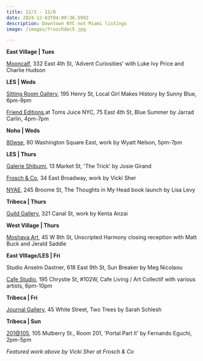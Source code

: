 ```yaml
---
title: 12/3 - 12/8
date: 2024-12-03T04:09:36.599Z
description: Downtown NYC not Miami listings
image: /images/froschdec5.jpg

---
```

**E﻿ast Village | Tues**

[Mooncalf](https://www.instagram.com/mooncalfnyc), 332 East 4th St, 'Advent Curiosities' with Luke Ivy Price and Charlie Hudson

**L﻿ES | Weds**

[Sitting Room Gallery](https://www.instagram.com/sittingroomgallery), 195 Henry St, Local Girl Makes History by Sunny Blue, 6pm-9pm

[Friend Editions ](https://www.instagram.com/friendeditions)at Toms Juice NYC, 75 East 4th St, Blue Summer by Jarrad Carlin, 4pm-7pm

**N﻿oho | Weds**

[8﻿0wse](https://80wse.org/), 80 Washington Square East, work by Wyatt Nelson, 5pm-7pm

**L﻿ES | Thurs**

[Galerie Shibumi](https://www.instagram.com/galerie.shibumi), 13 Market St, 'The Trick' by Josie Girand

[Frosch & Co](https://froschandco.com/current), 34 East Broadway, work by Vicki Sher

[NYAE](https://www.nyartistsequity.org/), 245 Broome St, The Thoughts in My Head book launch by Lisa Levy

**Tribeca | Thurs**

[Guild Gallery](https://rwguildgalleryny.com/blogs/exhibitions/kenta-anzai), 321 Canal St, work by Kenta Anzai

**W﻿est Village | Thurs**

[Moshava Art](https://www.instagram.com/moshava.art), 45 W 8th St, Unscripted Harmony closing reception with Matt Buck and Jerald Saddle

**E﻿ast VIllage/LES | Fri**

Studio Anselm Dastner, 618 East 9th St, Sun Breaker by Meg Nicolaou

[Cafe Studio](https://www.instagram.com/cafestudionyc), 195 Chrystie St, #102W, Cafe Living / Art Collectif with various artists, 6pm-10pm

**T﻿ribeca | Fri**

[Journal Gallery](http://www.thejournalgallery.com/), 45 White Street, Two Trees by Sarah Schlesh

**T﻿ribeca | Sun**

[201@105](https://www.201at105.com/), 105 Mulberry St., Room 201, 'Portal Part II' by Fernando Eguchi, 2pm-5pm

*F﻿eatured work above by Vicki Sher at Frosch & Co*